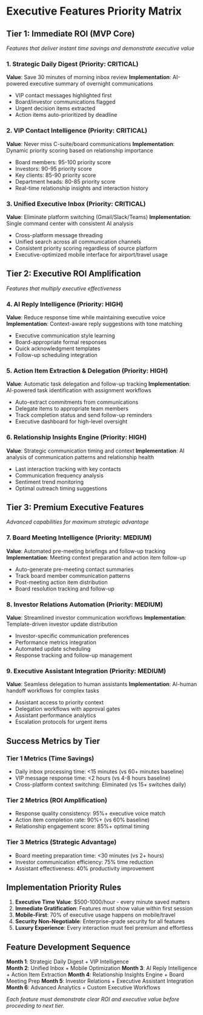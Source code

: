 # Executive Features Priority Matrix

## Tier 1: Immediate ROI (MVP Core)
*Features that deliver instant time savings and demonstrate executive value*

### 1. Strategic Daily Digest (Priority: CRITICAL)
**Value**: Save 30 minutes of morning inbox review
**Implementation**: AI-powered executive summary of overnight communications
- VIP contact messages highlighted first
- Board/investor communications flagged
- Urgent decision items extracted
- Action items auto-prioritized by deadline

### 2. VIP Contact Intelligence (Priority: CRITICAL)  
**Value**: Never miss C-suite/board communications
**Implementation**: Dynamic priority scoring based on relationship importance
- Board members: 95-100 priority score
- Investors: 90-95 priority score  
- Key clients: 85-90 priority score
- Department heads: 80-85 priority score
- Real-time relationship insights and interaction history

### 3. Unified Executive Inbox (Priority: CRITICAL)
**Value**: Eliminate platform switching (Gmail/Slack/Teams)
**Implementation**: Single command center with consistent AI analysis
- Cross-platform message threading
- Unified search across all communication channels
- Consistent priority scoring regardless of source platform
- Executive-optimized mobile interface for airport/travel usage

## Tier 2: Executive ROI Amplification  
*Features that multiply executive effectiveness*

### 4. AI Reply Intelligence (Priority: HIGH)
**Value**: Reduce response time while maintaining executive voice
**Implementation**: Context-aware reply suggestions with tone matching
- Executive communication style learning
- Board-appropriate formal responses
- Quick acknowledgment templates
- Follow-up scheduling integration

### 5. Action Item Extraction & Delegation (Priority: HIGH)
**Value**: Automatic task delegation and follow-up tracking
**Implementation**: AI-powered task identification with assignment workflows  
- Auto-extract commitments from communications
- Delegate items to appropriate team members
- Track completion status and send follow-up reminders
- Executive dashboard for high-level oversight

### 6. Relationship Insights Engine (Priority: HIGH)
**Value**: Strategic communication timing and context
**Implementation**: AI analysis of communication patterns and relationship health
- Last interaction tracking with key contacts
- Communication frequency analysis
- Sentiment trend monitoring
- Optimal outreach timing suggestions

## Tier 3: Premium Executive Features
*Advanced capabilities for maximum strategic advantage*

### 7. Board Meeting Intelligence (Priority: MEDIUM)
**Value**: Automated pre-meeting briefings and follow-up tracking
**Implementation**: Meeting context preparation and action item follow-up
- Auto-generate pre-meeting contact summaries
- Track board member communication patterns
- Post-meeting action item distribution
- Board resolution tracking and follow-up

### 8. Investor Relations Automation (Priority: MEDIUM)  
**Value**: Streamlined investor communication workflows
**Implementation**: Template-driven investor update distribution
- Investor-specific communication preferences
- Performance metrics integration
- Automated update scheduling
- Response tracking and follow-up management

### 9. Executive Assistant Integration (Priority: MEDIUM)
**Value**: Seamless delegation to human assistants
**Implementation**: AI-human handoff workflows for complex tasks
- Assistant access to priority context
- Delegation workflows with approval gates
- Assistant performance analytics
- Escalation protocols for urgent items

## Success Metrics by Tier

### Tier 1 Metrics (Time Savings)
- Daily inbox processing time: <15 minutes (vs 60+ minutes baseline)
- VIP message response time: <2 hours (vs 4-8 hours baseline)  
- Cross-platform context switching: Eliminated (vs 15+ switches daily)

### Tier 2 Metrics (ROI Amplification)  
- Response quality consistency: 95%+ executive voice match
- Action item completion rate: 90%+ (vs 60% baseline)
- Relationship engagement score: 85%+ optimal timing

### Tier 3 Metrics (Strategic Advantage)
- Board meeting preparation time: <30 minutes (vs 2+ hours)
- Investor communication efficiency: 75% time reduction
- Assistant effectiveness: 40% productivity improvement

## Implementation Priority Rules

1. **Executive Time Value**: $500-1000/hour - every minute saved matters
2. **Immediate Gratification**: Features must show value within first session
3. **Mobile-First**: 70% of executive usage happens on mobile/travel
4. **Security Non-Negotiable**: Enterprise-grade security for all features
5. **Luxury Experience**: Every interaction must feel premium and effortless

## Feature Development Sequence

**Month 1**: Strategic Daily Digest + VIP Intelligence  
**Month 2**: Unified Inbox + Mobile Optimization
**Month 3**: AI Reply Intelligence + Action Item Extraction
**Month 4**: Relationship Insights Engine + Board Meeting Prep
**Month 5**: Investor Relations + Executive Assistant Integration
**Month 6**: Advanced Analytics + Custom Executive Workflows

*Each feature must demonstrate clear ROI and executive value before proceeding to next tier.*